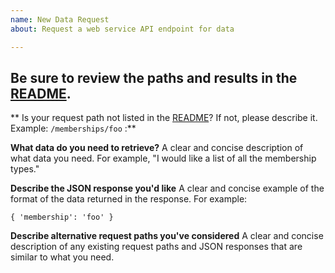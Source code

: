 ```yaml
---
name: New Data Request
about: Request a web service API endpoint for data

---
```


## Be sure to review the paths and results in the [README](https://github.com/ybakos/cs160-zagster-service).

** Is your request path not listed in the [README](https://github.com/ybakos/cs160-zagster-service)? If not, please describe it. Example: `/memberships/foo` :**

**What data do you need to retrieve?**
A clear and concise description of what data you need. For example, "I would like a list of all the membership types."

**Describe the JSON response you'd like**
A clear and concise example of the format of the data returned in the response. For example:
```
{ 'membership': 'foo' } 
```

**Describe alternative request paths you've considered**
A clear and concise description of any existing request paths and JSON responses that are similar to what you need.

